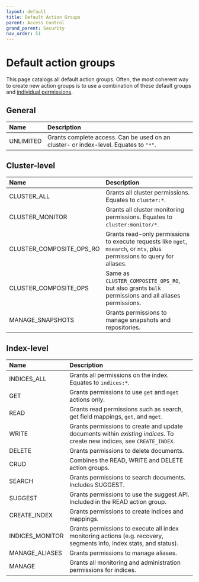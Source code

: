 ```yaml
---
layout: default
title: Default Action Groups
parent: Access Control
grand_parent: Security
nav_order: 51
---
```


# Default action groups

This page catalogs all default action groups. Often, the most coherent way to create new action groups is to use a combination of these default groups and [individual permissions](../permissions).


## General

Name | Description
:--- | :---
UNLIMITED | Grants complete access. Can be used on an cluster- or index-level. Equates to `"*"`.


## Cluster-level

Name | Description
:---| :---
CLUSTER_ALL | Grants all cluster permissions. Equates to `cluster:*`.
CLUSTER_MONITOR | Grants all cluster monitoring permissions. Equates to `cluster:monitor/*`.
CLUSTER_COMPOSITE_OPS_RO | Grants read-only permissions to execute requests like `mget`, `msearch`, or `mtv`, plus permissions to query for aliases.
CLUSTER_COMPOSITE_OPS | Same as `CLUSTER_COMPOSITE_OPS_RO`, but also grants `bulk` permissions and all aliases permissions.
MANAGE_SNAPSHOTS | Grants permissions to manage snapshots and repositories.


## Index-level

Name | Description
:--- | :---
INDICES_ALL | Grants all permissions on the index. Equates to `indices:*`.
GET | Grants permissions to use `get` and `mget` actions only.
READ | Grants read permissions such as search, get field mappings, `get`, and `mget`.
WRITE | Grants permissions to create and update documents within *existing indices*. To create new indices, see `CREATE_INDEX`.
DELETE | Grants permissions to delete documents.
CRUD | Combines the READ, WRITE and DELETE action groups.
SEARCH | Grants permissions to search documents. Includes SUGGEST.
SUGGEST | Grants permissions to use the suggest API. Included in the READ action group.
CREATE_INDEX | Grants permissions to create indices and mappings.
INDICES_MONITOR | Grants permissions to execute all index monitoring actions (e.g. recovery, segments info, index stats, and status).
MANAGE_ALIASES | Grants permissions to manage aliases.
MANAGE | Grants all monitoring and administration permissions for indices.
